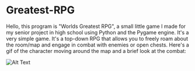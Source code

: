 # Greatest-RPG
Hello, this program is "Worlds Greatest RPG",  a small little game I made for my senior project in high school using Python and the Pygame engine.
It's a very simple game. It's a top-down RPG that allows you to freely roam about the room/map and engage in combat with enemies or open chests.
Here's a gif of the character moving around the map and a brief look at the combat:

![Alt Text](https://i.gyazo.com/0db53883b52064cf64ec38ebe6534bed.gif)
